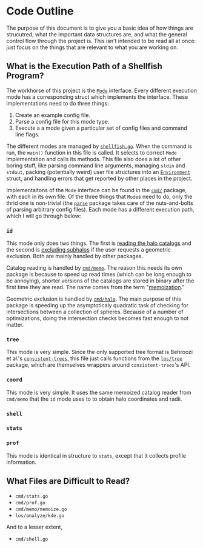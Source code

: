 # Code Outline

The purpose of this document is to give you a basic idea of how things are strucutred,
what the important data structures are, and what the general control flow through the
project is. This isn't intended to be read all at once: just focus on the things that
are relevant to what you are working on.

## What is the Execution Path of a Shellfish Program?

The workhorse of this project is the
[`Mode`](https://github.com/phil-mansfield/shellfish/blob/master/cmd/cmd.go#L29) interface.
Every different execution mode has a corresponding struct which implements the interface.
These implementations need to do three things:

1. Create an example config file.
2. Parse a config file for this mode type.
3. Execute a a mode given a particular set of config files and command line flags.

The different modes are managed by
[`shellfish.go`](https://github.com/phil-mansfield/shellfish/blob/master/shellfish.go).
When the command is run, the
`main()` function in this file is called. It selects to correct `Mode` implementation
and calls its methods. This file also does a lot of other boring stuff, like parsing
command line arguments, managing `stdin` and `stdout`, packing (potentially weird)
user file structures into an [`Environment`](https://github.com/phil-mansfield/shellfish/blob/master/cmd/env/env.go#L32)
struct, and handling errors that get reported by other places in the project.

Implementaitons of the `Mode` interface can be found in the [`cmd/`](https://github.com/phil-mansfield/shellfish/tree/master/cmd)
package, with each in its own file. Of the three things that `Mode`s need to do,
only the thrid one is non-trivial (the [`parse`](https://github.com/phil-mansfield/shellfish/tree/master/parse)
package takes care of the nuts-and-bolts of parsing arbitrary config files). Each mode
has a different execution path, which I will go through below:

### `id`

This mode only does two things. The first is [reading the halo catalogs](https://github.com/phil-mansfield/shellfish/blob/master/cmd/id.go#L207) and the
second is [excluding subhalos](https://github.com/phil-mansfield/shellfish/blob/master/cmd/id.go#L255)
if the user requests a geometric exclusion. Both are mainly handled by other packages.

Catalog reading is handled by [`cmd/memo`](https://github.com/phil-mansfield/shellfish/tree/master/cmd/memo).
The reason this needs its own package is because to speed up read times (which can be
long enough to be annoying), shorter versions of the catalogs are stored in binary
after the first time they are read. The name comes from the term
"[memoization](https://en.wikipedia.org/wiki/Memoization)."

Geometric exclusion is handled by [`cmd/halo`](https://github.com/phil-mansfield/shellfish/tree/master/cmd/halo).
The main purpose of this package is speeding up the asymptoticaly quadratic task of checking for intersections
between a collection of spheres. Because of a number of optimizations, doing the intersection checks becomes
fast enough to not matter.

### `tree`

This mode is very simple. Since the only supported tree format is Behroozi et al.'s
[`consistent-trees`](https://bitbucket.org/pbehroozi/consistent-trees),
this file just calls functions from the
[`los/tree`](https://github.com/phil-mansfield/shellfish/tree/master/los/tree)
package, which are themselves wrappers around `consistent-trees`'s API.

### `coord`

This mode is very simple. It uses the same memoized catalog reader from `cmd/memo`
that the `id` mode uses to to obtain halo coordinates and radii.


### `shell`

### `stats`

### `prof`

This mode is identical in structure to `stats`, except that it collects profile information.

## What Files are Difficult to Read?

- `cmd/stats.go`
- `cmd/prof.go`
- `cmd/memo/memoize.go`
- `los/analyze/kde.go`

And to a lesser extent,

- `cmd/shell.go`
